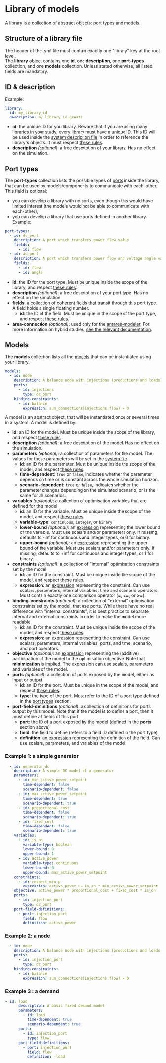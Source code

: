 # Library of models

A library is a collection of abstract objects: port types and models.

## Structure of a library file
The header of the .yml file must contain exactly one "library" key at the root level.  
The **library** object contains one **id**, one **description**, one **port-types** collection, and one **models**
collection. Unless stated otherwise, all listed fields are mandatory.

## ID & description

Example:

~~~yaml
library:
  id: my_library_id
  description: my library is great!
~~~

- **id**: the unique ID for you library. Beware that if you are using many libraries in your study, every library must
  have a unique ID. This ID will be used inside the [system description file](systems.md) in order to reference the
  library's objects. It must respect [these rules](syntax.md#rules-for-ids).
- **description** _(optional)_: a free description of your library. Has no effect on the simulation.


## Port types

The **port-types** collection lists the possible types of [ports](#models) inside the library,
that can be used by models/components to communicate with each-other.  
This field is optional: 
- you can develop a library with no ports, even though this would have limited interest (the
models would not be able to communicate with each-other),
- you can develop a library that use ports defined in another library.
Example:

~~~yaml
port-types:
  - id: dc_port
    description: A port which transfers power flow value
    fields:
      - id: flow
  - id: ac_port
    description: A port which transfers power flow and voltage angle values
    fields:
      - id: flow
      - id: angle
~~~

- **id**: the ID for the port type. Must be unique inside the scope of the library, and
  respect [these rules](syntax.md#rules-for-ids).
- **description** _(optional)_: a free description of your port type. Has no effect on the simulation.
- **fields**: a collection of coherent fields that transit through this port type. A field holds a single floating
  number.
    - **id**: the ID of the field. Must be unique in the scope of the port type, and
      respect [these rules](syntax.md#rules-for-ids).
- **area-connection** _(optional)_: used only for the [antares-modeler](https://antares-simulator.readthedocs.io/en/latest/user-guide/modeler/01-overview-modeler/).
  For more information on hybrid
  studies, [see the relevant documentation](https://antares-simulator.readthedocs.io/en/latest/user-guide/modeler/01-overview-modeler/).

    

## Models

The **models** collection lists all the [models](#models) that can be instantiated using your library. 

~~~yaml
models:
  - id: node
    description: A balance node with injections (productions and loads)
    ports:
      - id: injections
        type: dc_port
    binding-constraints:
      - id: balance
        expression: sum_connections(injections.flow) = 0
~~~

A model is an abstract object, that will be instantiated once or several times in a system. A model is defined by:

- **id**: an ID for the model. Must be unique inside the scope of the library, and
  respect [these rules](syntax.md#rules-for-ids).
- **description** _(optional)_: a free description of the model. Has no effect on the simulation.
- **parameters** _(optional)_: a collection of parameters for the model. The values for these parameters will be set in
  the [system file](systems.md).
    - **id**: an ID for the parameter. Must be unique inside the scope of the model, and
      respect [these rules](syntax.md#rules-for-ids).
    - **time-dependent**: `true` or `false`, indicates whether the parameter depends on time or is constant across the
      whole simulation horizon.
    - **scenario-dependent**: `true` or `false`, indicates whether the parameter changes depending on the simulated
      scenario, or is the same for all scenarios.
- **variables** _(optional)_: a collection of optimisation variables that are defined for this model
    - **id**: an ID for the variable. Must be unique inside the scope of the model, and
      respect [these rules](syntax.md#rules-for-ids).
    - **variable-type**: `continuous`, `integer`, or `binary`
    - **lower-bound** _(optional)_: an [expression](syntax.md) representing the lower bound of the variable. Must use scalars
      and/or parameters only. If missing, defaults to -inf for continuous and integer types, or 0 for binary.
    - **upper-bound** _(optional)_: an [expression](syntax.md) representing the upper bound of the variable. Must use scalars
      and/or parameters only. If missing, defaults to +inf for continuous and integer types, or 1 for binary.
- **constraints** _(optional)_: a collection of "internal" optimisation constraints set by the model
    - **id**: an ID for the constraint. Must be unique inside the scope of the model, and
      respect [these rules](syntax.md#rules-for-ids).
    - **expression**: an [expression](syntax.md) representing the constraint. Can use scalars, parameters, internal
      variables, time and scenario operators.
      Must contain exactly one comparison operator (**=**, **<=**, or **>=**).
- **binding-constraints** _(optional)_: a collection of "external" optimisation constraints set by the model, that use
  ports. While these have no
  real difference with "internal constraints", it is best practice to separate internal and external constraints in
  order to make the model more readable.
    - **id**: an ID for the constraint. Must be unique inside the scope of the model, and
      respect [these rules](syntax.md#rules-for-ids).
    - **expression**: an [expression](syntax.md) representing the constraint. Can use scalars, parameters, internal
      variables, ports, and time, scenario, and port operators.
- **objective** _(optional)_: an [expression](syntax.md) representing the (additive) participation of the model to
  the optimisation objective.
  Note that **minimization** is implied. The expression can use scalars, parameters and variables of the model.
- **ports** _(optional)_: a collection of ports exposed by the model, either as input or output
    - **id**: an ID for the port. Must be unique in the scope of the model, and respect [these rules](syntax.md#rules-for-ids).
    - **type**: the type of the port. Must refer to the ID of a port type defined in the [port types](libraries.md#port-types)
      section.
- **port-field-definitions** _(optional)_: a collection of definitions for ports output by this model. Note that if the
  model is to define a port, then it must define all fields of this port.
    - **port**: the ID of a port exposed by the model (defined in the **ports** section above)
    - **field**: the field to define (refers to a field ID defined in the port type)
    - **definition**: an [expression](syntax.md) representing the definition of the field. Can use scalars,
      parameters, and variables of the model.

### Example 1: a simple generator

~~~yaml
  - id: generator_dc
    description: A simple DC model of a generator
    parameters:
      - id: min_active_power_setpoint
        time-dependent: false
        scenario-dependent: false
      - id: max_active_power_setpoint
        time-dependent: true
        scenario-dependent: true
      - id: proportional_cost
        time-dependent: false
        scenario-dependent: true
      - id: fixed_cost
        time-dependent: false
        scenario-dependent: true
    variables:
      - id: is_on
        variable-type: boolean
        lower-bound: 0
        upper-bound: 1
      - id: active_power
        variable-type: continuous
        lower-bound: 0
        upper-bound: max_active_power_setpoint
    constraints:
      - id: respect_min_p
        expression: active_power >= is_on * min_active_power_setpoint
    objective: active_power * proportional_cost + fixed_cost * is_on
    ports:
      - id: injection_port
        type: dc_port
    port-field-definitions:
      - port: injection_port
        field: flow
        definition: active_power
~~~

### Example 2: a node

~~~yaml
  - id: node
    description: A balance node with injections (productions and loads)
    ports:
      - id: injection_port
        type: dc_port
    binding-constraints:
      - id: balance
        expression: sum_connections(injections.flow) = 0
~~~

### Example 3 : a demand

~~~ yaml
- id: load
      description: A basic fixed demand model
      parameters:
        - id: load
          time-dependent: true
          scenario-dependent: true
      ports:
        - id: injection_port
          type: flow
      port-field-definitions:
        - port: injection_port
          field: flow
          definition: -load
~~~